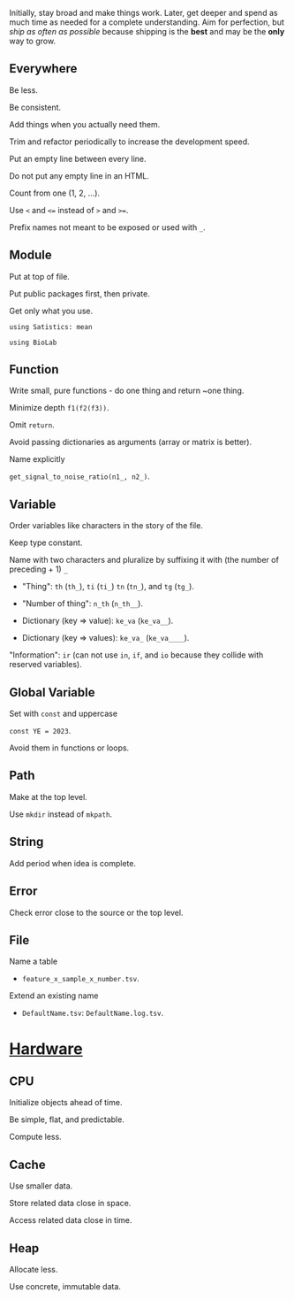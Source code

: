 Initially, stay broad and make things work.
Later, get deeper and spend as much time as needed for a complete understanding.
Aim for perfection, but _ship as often as possible_ because shipping is the **best** and may be the **only** way to grow.

## Everywhere

Be less.

Be consistent.

Add things when you actually need them.

Trim and refactor periodically to increase the development speed.

Put an empty line between every line.

Do not put any empty line in an HTML.

Count from one (1, 2, ...).

Use `<` and `<=` instead of `>` and `>=`.

Prefix names not meant to be exposed or used with `_`.

## Module

Put at top of file.

Put public packages first, then private.

Get only what you use.

```
using Satistics: mean

using BioLab
```

## Function

Write small, pure functions - do one thing and return ~one thing.

Minimize depth `f1(f2(f3))`.

Omit `return`.

Avoid passing dictionaries as arguments (array or matrix is better).

Name explicitly

`get_signal_to_noise_ratio(n1_, n2_)`.

## Variable

Order variables like characters in the story of the file.

Keep type constant.

Name with two characters and pluralize by suffixing it with (the number of preceding + 1) `_`

- "Thing": `th` (`th_`), `ti` (`ti_`) `tn` (`tn_`), and `tg` (`tg_`).

- "Number of thing": `n_th` (`n_th__`).

- Dictionary (key => value): `ke_va` (`ke_va__`).

- Dictionary (key => values): `ke_va_` (`ke_va____`).

"Information": `ir` (can not use `in`, `if`, and `io` because they collide with reserved variables).

## Global Variable

Set with `const` and uppercase

`const YE = 2023`.

Avoid them in functions or loops.

## Path

Make at the top level.

Use `mkdir` instead of `mkpath`.

## String

Add period when idea is complete.

## Error

Check error close to the source or the top level.

## File

Name a table

- `feature_x_sample_x_number.tsv`.

Extend an existing name

- `DefaultName.tsv`: `DefaultName.log.tsv`.

# [Hardware](hardware.md)

## CPU

Initialize objects ahead of time.

Be simple, flat, and predictable.

Compute less.

## Cache

Use smaller data.

Store related data close in space.

Access related data close in time.

## Heap

Allocate less.

Use concrete, immutable data.
